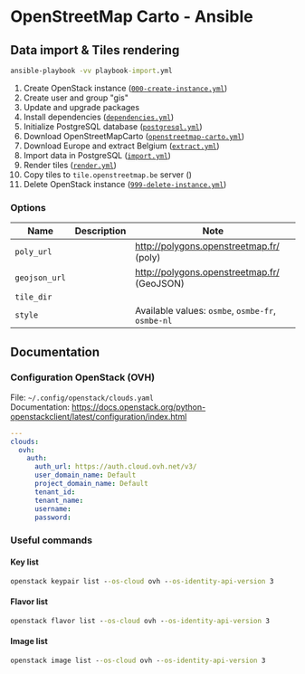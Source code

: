 # OpenStreetMap Carto - Ansible

## Data import & Tiles rendering

```cmd
ansible-playbook -vv playbook-import.yml
```

1. Create OpenStack instance ([`000-create-instance.yml`](./000-create-instance.yml))
1. Create user and group "gis"
1. Update and upgrade packages
1. Install dependencies ([`dependencies.yml`](./roles/import/tasks/dependencies.yml))
1. Initialize PostgreSQL database ([`postgresql.yml`](./roles/import/tasks/postgresql.yml))
1. Download OpenStreetMapCarto ([`openstreetmap-carto.yml`](./roles/import/tasks/process/openstreetmap-carto.yml))
1. Download Europe and extract Belgium ([`extract.yml`](./roles/import/tasks/process/extract.yml))
1. Import data in PostgreSQL ([`import.yml`](./roles/import/tasks/process/import.yml))
1. Render tiles ([`render.yml`](./roles/import/tasks/process/render.yml))
1. Copy tiles to `tile.openstreetmap.be` server ()
1. Delete OpenStack instance ([`999-delete-instance.yml`](./999-delete-instance.yml))

### Options

| Name          | Description | Note                                              |
|---------------|-------------|---------------------------------------------------|
| `poly_url`    |             | <http://polygons.openstreetmap.fr/> (poly)        |
| `geojson_url` |             | <http://polygons.openstreetmap.fr/> (GeoJSON)     |
| `tile_dir`    |             |                                                   |
| `style`       |             | Available values: `osmbe`, `osmbe-fr`, `osmbe-nl` |

## Documentation

### Configuration OpenStack (OVH)

File: `~/.config/openstack/clouds.yaml`  
Documentation: <https://docs.openstack.org/python-openstackclient/latest/configuration/index.html>

```yaml
---
clouds:
  ovh:
    auth:
      auth_url: https://auth.cloud.ovh.net/v3/
      user_domain_name: Default
      project_domain_name: Default
      tenant_id:
      tenant_name:
      username:
      password:
```

### Useful commands

#### Key list

```cmd
openstack keypair list --os-cloud ovh --os-identity-api-version 3
```

#### Flavor list

```cmd
openstack flavor list --os-cloud ovh --os-identity-api-version 3
```

#### Image list

```cmd
openstack image list --os-cloud ovh --os-identity-api-version 3
```
